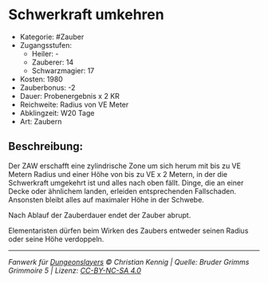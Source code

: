 # Schwerkraft umkehren

- Kategorie: #Zauber
- Zugangsstufen:
  - Heiler: -
  - Zauberer: 14
  - Schwarzmagier: 17
- Kosten: 1980
- Zauberbonus: -2
- Dauer: Probenergebnis x 2 KR
- Reichweite: Radius von VE Meter
- Abklingzeit: W20 Tage
- Art: Zaubern

## Beschreibung:

Der ZAW erschafft eine zylindrische Zone um sich herum mit bis zu VE Metern Radius und einer Höhe von bis zu VE x 2 Metern, in der die Schwerkraft umgekehrt ist und alles nach oben fällt. Dinge, die an einer Decke oder ähnlichem landen, erleiden entsprechenden Fallschaden. Ansonsten bleibt alles auf maximaler Höhe in der Schwebe.

Nach Ablauf der Zauberdauer endet der Zauber abrupt.

Elementaristen dürfen beim Wirken des Zaubers entweder seinen Radius oder seine Höhe verdoppeln.

---

_Fanwerk für [Dungeonslayers](https://www.dungeonslayers.net/) © Christian Kennig | Quelle: Bruder Grimms Grimmoire 5 | Lizenz: [CC-BY-NC-SA 4.0](https://creativecommons.org/licenses/by-nc-sa/4.0/deed.de)_

